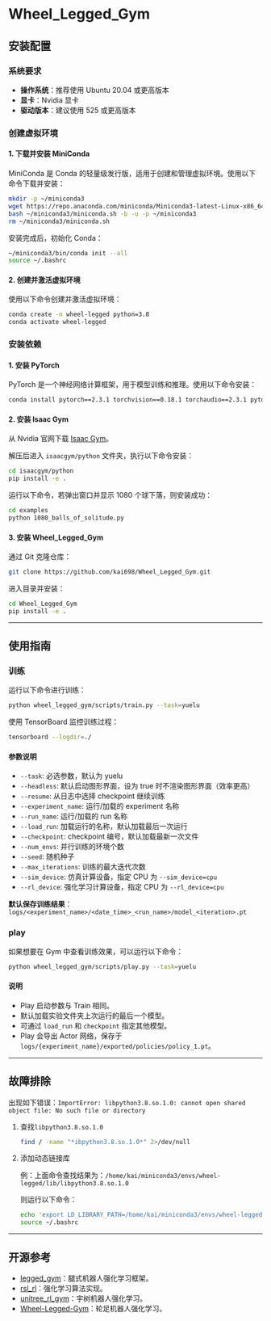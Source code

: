 # Wheel_Legged_Gym

## 安装配置

### 系统要求

- **操作系统**：推荐使用 Ubuntu 20.04 或更高版本  
- **显卡**：Nvidia 显卡  
- **驱动版本**：建议使用 525 或更高版本  

### 创建虚拟环境

#### 1. 下载并安装 MiniConda
   
MiniConda 是 Conda 的轻量级发行版，适用于创建和管理虚拟环境。使用以下命令下载并安装：

```bash
mkdir -p ~/miniconda3
wget https://repo.anaconda.com/miniconda/Miniconda3-latest-Linux-x86_64.sh -O ~/miniconda3/miniconda.sh
bash ~/miniconda3/miniconda.sh -b -u -p ~/miniconda3
rm ~/miniconda3/miniconda.sh
```

安装完成后，初始化 Conda：

```bash
~/miniconda3/bin/conda init --all
source ~/.bashrc
```

#### 2. 创建并激活虚拟环境

使用以下命令创建并激活虚拟环境：

```bash
conda create -n wheel-legged python=3.8
conda activate wheel-legged
```

### 安装依赖

#### 1. 安装 PyTorch
   
PyTorch 是一个神经网络计算框架，用于模型训练和推理。使用以下命令安装：

```bash
conda install pytorch==2.3.1 torchvision==0.18.1 torchaudio==2.3.1 pytorch-cuda=12.1 -c pytorch -c nvidia
```

#### 2. 安装 Isaac Gym

从 Nvidia 官网下载 [Isaac Gym](https://developer.nvidia.com/isaac-gym)。

解压后进入 `isaacgym/python` 文件夹，执行以下命令安装：

```bash
cd isaacgym/python
pip install -e .
```

运行以下命令，若弹出窗口并显示 1080 个球下落，则安装成功：

```bash
cd examples
python 1080_balls_of_solitude.py
```

#### 3. 安装 Wheel_Legged_Gym

通过 Git 克隆仓库：

```bash
git clone https://github.com/kai698/Wheel_Legged_Gym.git
```

进入目录并安装：

```bash
cd Wheel_Legged_Gym
pip install -e .
```

---

## 使用指南

### 训练

运行以下命令进行训练：

```bash
python wheel_legged_gym/scripts/train.py --task=yuelu
```

使用 TensorBoard 监控训练过程：

```bash
tensorboard --logdir=./
```

#### 参数说明
- `--task`: 必选参数，默认为 yuelu
- `--headless`: 默认启动图形界面，设为 true 时不渲染图形界面（效率更高）
- `--resume`: 从日志中选择 checkpoint 继续训练
- `--experiment_name`: 运行/加载的 experiment 名称
- `--run_name`: 运行/加载的 run 名称
- `--load_run`: 加载运行的名称，默认加载最后一次运行
- `--checkpoint`: checkpoint 编号，默认加载最新一次文件
- `--num_envs`: 并行训练的环境个数
- `--seed`: 随机种子
- `--max_iterations`: 训练的最大迭代次数
- `--sim_device`: 仿真计算设备，指定 CPU 为 `--sim_device=cpu`
- `--rl_device`: 强化学习计算设备，指定 CPU 为 `--rl_device=cpu`

**默认保存训练结果**：`logs/<experiment_name>/<date_time>_<run_name>/model_<iteration>.pt`

### play

如果想要在 Gym 中查看训练效果，可以运行以下命令：

```bash
python wheel_legged_gym/scripts/play.py --task=yuelu
```

#### 说明

- Play 启动参数与 Train 相同。
- 默认加载实验文件夹上次运行的最后一个模型。
- 可通过 `load_run` 和 `checkpoint` 指定其他模型。
- Play 会导出 Actor 网络，保存于 `logs/{experiment_name}/exported/policies/policy_1.pt`。

---

## 故障排除

出现如下错误：`ImportError: libpython3.8.so.1.0: cannot open shared object file: No such file or directory`

1. 查找`libpython3.8.so.1.0`
   
    ```bash
    find / -name "*ibpython3.8.so.1.0*" 2>/dev/null
    ```

2. 添加动态链接库

    例：上面命令查找结果为：`/home/kai/miniconda3/envs/wheel-legged/lib/libpython3.8.so.1.0`

    则运行以下命令：

    ```bash
    echo 'export LD_LIBRARY_PATH=/home/kai/miniconda3/envs/wheel-legged/lib:$LD_LIBRARY_PATH' >> ~/.bashrc
    source ~/.bashrc
    ```

---

## 开源参考

- [legged_gym](https://github.com/leggedrobotics/legged_gym)：腿式机器人强化学习框架。
- [rsl_rl](https://github.com/leggedrobotics/rsl_rl)：强化学习算法实现。
- [unitree_rl_gym](https://github.com/unitreerobotics/unitree_rl_gym)：宇树机器人强化学习。
- [Wheel-Legged-Gym](https://github.com/clearlab-sustech/Wheel-Legged-Gym)：轮足机器人强化学习。